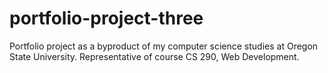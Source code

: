 # portfolio-project-three
Portfolio project as a byproduct of my computer science studies at Oregon State University. Representative of course CS 290, Web Development.
